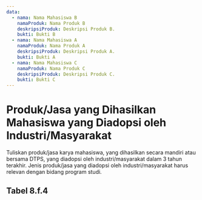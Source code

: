 ```yaml
---
data:
  - nama: Nama Mahasiswa B
    namaProduk: Nama Produk B
    deskripsiProduk: Deskripsi Produk B.
    bukti: Bukti B
  - nama: Nama Mahasiswa A
    namaProduk: Nama Produk A
    deskripsiProduk: Deskripsi Produk A.
    bukti: Bukti A
  - nama: Nama Mahasiswa C
    namaProduk: Nama Produk C
    deskripsiProduk: Deskripsi Produk C.
    bukti: Bukti C
---
```


<script setup>
import { useData } from "vitepress"
import Tabel from '../components/tabel-8f4.vue'

const { frontmatter } = useData()
</script>

# Produk/Jasa yang Dihasilkan Mahasiswa yang Diadopsi oleh Industri/Masyarakat

Tuliskan produk/jasa karya mahasiswa, yang dihasilkan secara mandiri atau bersama DTPS, yang diadopsi oleh industri/masyarakat dalam 3 tahun terakhir. Jenis produk/jasa yang diadopsi oleh industri/masyarakat harus relevan dengan bidang program studi.

## Tabel 8.f.4

<Tabel :data="frontmatter.data" />
